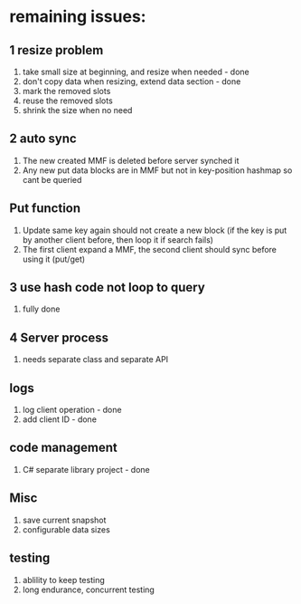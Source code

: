 # remaining issues:

## 1 resize problem
1. take small size at beginning, and resize when needed - done
1. don't copy data when resizing, extend data section - done
1. mark the removed slots
1. reuse the removed slots
1. shrink the size when no need

## 2 auto sync
1. The new created MMF is deleted before server synched it
1. Any new put data blocks are in MMF but not in key-position hashmap so cant be queried


## Put function
1. Update same key again should not create a new block (if the key is put by another client before, then loop it if search fails)
1. The first client expand a MMF, the second client should sync before using it (put/get)

## 3 use hash code not loop to query
1. fully done

## 4 Server process
1. needs separate class and separate API

## logs
1. log client operation - done
1. add client ID - done

## code management
1. C# separate library project - done

## Misc
1. save current snapshot
1. configurable data sizes

## testing
1. ablility to keep testing 
1. long endurance, concurrent testing